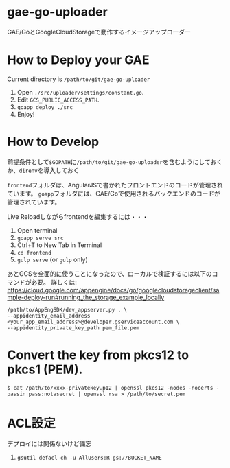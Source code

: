gae-go-uploader
===============

GAE/GoとGoogleCloudStorageで動作するイメージアップローダー

# How to Deploy your GAE

Current directory is `/path/to/git/gae-go-uploader`

1. Open `./src/uploader/settings/constant.go`.
2. Edit `GCS_PUBLIC_ACCESS_PATH`.
3. `goapp deploy ./src`
4. Enjoy!

# How to Develop

前提条件として`$GOPATH`に`/path/to/git/gae-go-uploader`を含むようにしておくか、`direnv`を導入しておく

`frontend`フォルダは、AngularJSで書かれたフロントエンドのコードが管理されています。
`goapp`フォルダには、GAE/Goで使用されるバックエンドのコードが管理されています。

Live Reloadしながらfrontendを編集するには・・・

1. Open terminal
2. `goapp serve src`
3. Ctrl+T to New Tab in Terminal
4. `cd frontend`
5. `gulp serve` (or `gulp` only)

あとGCSを全面的に使うことになったので、ローカルで検証するには以下のコマンドが必要。
詳しくは: https://cloud.google.com/appengine/docs/go/googlecloudstorageclient/sample-deploy-run#running_the_storage_example_locally

```
/path/to/AppEngSDK/dev_appserver.py . \
--appidentity_email_address <your_app_email_address>@developer.gserviceaccount.com \
--appidentity_private_key_path pem_file.pem
```


# Convert the key from pkcs12 to pkcs1 (PEM).
```
$ cat /path/to/xxxx-privatekey.p12 | openssl pkcs12 -nodes -nocerts -passin pass:notasecret | openssl rsa > /path/to/secret.pem
```

# ACL設定

デプロイには関係ないけど備忘

1. `gsutil defacl ch -u AllUsers:R gs://BUCKET_NAME`

